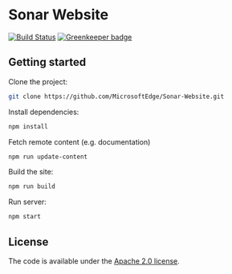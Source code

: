 # Sonar Website

<!-- markdownlint-disable -->
[![Build Status](https://travis-ci.com/MicrosoftEdge/sonarwhal.com.svg?token=hzyiCJiRAv3WW5TrCbVK&branch=master)](https://travis-ci.com/MicrosoftEdge/sonarwhal.com) [![Greenkeeper badge](https://badges.greenkeeper.io/MicrosoftEdge/sonarwhal.com.svg?token=4629854f7544e2f64b05fc679bfd111fae507c7c7e4e52594b629b582360f957&ts=1493332136115)](https://greenkeeper.io/)
<!-- markdownlint-enable -->

## Getting started

Clone the project:

``` bash
git clone https://github.com/MicrosoftEdge/Sonar-Website.git
```

Install dependencies:

```bash
npm install
```

Fetch remote content (e.g. documentation)

```bash
npm run update-content
```

Build the site:

```bash
npm run build
```

Run server:

```bash
npm start
```

## License

The code is available under the [Apache 2.0 license](LICENSE.txt).
